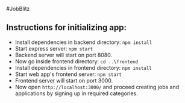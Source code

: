 #JobBlitz

## Instructions for initializing app:

- Install dependencies in backend directory: `npm install`
- Start express server: `npm start`
- Backend server will start on port 8080.
- Now go inside frontend directory: `cd ..\frontend`
- Install dependencies in frontend directory: `npm install`
- Start web app's frontend server: `npm start`
- Frontend server will start on port 3000.
- Now open `http://localhost:3000/` and proceed creating jobs and applications by signing up in required categories.
